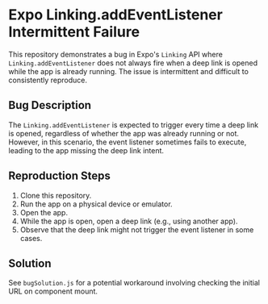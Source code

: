 # Expo Linking.addEventListener Intermittent Failure

This repository demonstrates a bug in Expo's `Linking` API where `Linking.addEventListener` does not always fire when a deep link is opened while the app is already running. The issue is intermittent and difficult to consistently reproduce.

## Bug Description

The `Linking.addEventListener` is expected to trigger every time a deep link is opened, regardless of whether the app was already running or not. However, in this scenario, the event listener sometimes fails to execute, leading to the app missing the deep link intent.

## Reproduction Steps

1. Clone this repository.
2. Run the app on a physical device or emulator.
3. Open the app.
4. While the app is open, open a deep link (e.g., using another app).
5. Observe that the deep link might not trigger the event listener in some cases.

## Solution

See `bugSolution.js` for a potential workaround involving checking the initial URL on component mount.